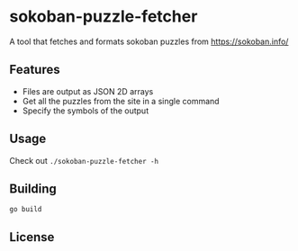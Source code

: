 # sokoban-puzzle-fetcher
A tool that fetches and formats sokoban puzzles from https://sokoban.info/

## Features
- Files are output as JSON 2D arrays
- Get all the puzzles from the site in a single command
- Specify the symbols of the output

## Usage
Check out ```./sokoban-puzzle-fetcher -h```

## Building
```go build```

## License
